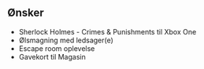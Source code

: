 ## Ønsker

  - Sherlock Holmes - Crimes & Punishments til Xbox One
  - Ølsmagning med ledsager(e)
  - Escape room oplevelse
  - Gavekort til Magasin
